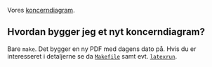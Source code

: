 Vores [koncerndiagram](koncerndiagram-2016-12-20.pdf).

## Hvordan bygger jeg et nyt koncerndiagram?

Bare `make`. Det bygger en ny PDF med dagens dato på. Hvis du er interesseret i
detaljerne se da [`Makefile`](Makefile) samt evt. [`latexrun`](latexrun).
